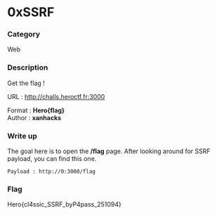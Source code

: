# 0xSSRF

### Category

Web

### Description

Get the flag !

URL : http://challs.heroctf.fr:3000

Format : **Hero{flag}**<br>
Author : **xanhacks**

### Write up

The goal here is to open the **/flag** page. After looking around for SSRF payload, you can find this one.

```
Payload : http://0:3000/flag
```

### Flag

Hero{cl4ssic_SSRF_byP4pass_251094}